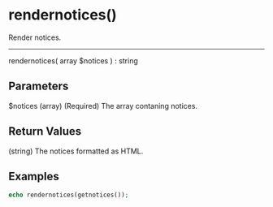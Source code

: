 # rendernotices()

Render notices.

---

rendernotices( array $notices ) : string

## Parameters

$notices (array) (Required) The array contaning notices.

## Return Values

(string) The notices formatted as HTML.

## Examples

```php
echo rendernotices(getnotices());
```
